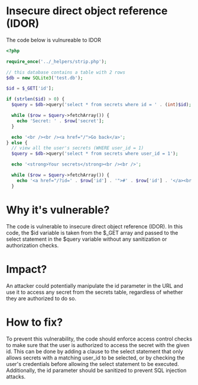 # Insecure direct object reference (IDOR)

The code below is vulnureable to IDOR


```php
<?php

require_once('../_helpers/strip.php');

// this database contains a table with 2 rows
$db = new SQLite3('test.db');

$id = $_GET['id'];

if (strlen($id) > 0) {
  $query = $db->query('select * from secrets where id = ' . (int)$id);

  while ($row = $query->fetchArray()) {
    echo 'Secret: ' . $row['secret'];
  }

  echo '<br /><br /><a href="/">Go back</a>';
} else {
  // view all the user's secrets (WHERE user_id = 1)
  $query = $db->query('select * from secrets where user_id = 1');

  echo '<strong>Your secrets</strong><br /><br />';

  while ($row = $query->fetchArray()) {
    echo '<a href="/?id=' . $row['id'] . '">#' . $row['id'] . '</a><br />';
  }
```

# Why it's vulnerable?
The code is vulnerable to insecure direct object reference (IDOR). In this code, the $id variable is taken from the $_GET array and passed to the select statement in the $query variable without any sanitization or authorization checks. 

# Impact?
An attacker could potentially manipulate the id parameter in the URL and use it to access any secret from the secrets table, regardless of whether they are authorized to do so.

# How to fix?
To prevent this vulnerability, the code should enforce access control checks to make sure that the user is authorized to access the secret with the given id. This can be done by adding a clause to the select statement that only allows secrets with a matching user_id to be selected, or by checking the user's credentials before allowing the select statement to be executed. Additionally, the id parameter should be sanitized to prevent SQL injection attacks.
